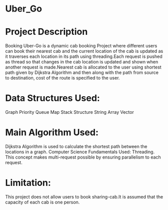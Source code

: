 # Uber_Go
# Project Description
Booking Uber-Go is a dynamic cab booking Project where different users can book their
nearest cab and the current location of the cab is updated as it traverses each location in its
path using threading.Each request is pushed as thread so that changes in the cab location is
updated and shown when another request is made.Nearest cab is allocated to the user using
shortest path given by Dijkstra Algorithm and then along with the path from source to
destination, cost of the route is specified to the user.

# Data Structures Used:
Graph
Priority Queue
Map
Stack
Structure
String
Array
Vector

# Main Algorithm Used:
Dijkstra Algorithm is used to calculate the shortest path between the locations in a graph.
Computer Science Fundamentals Used:
Threading. This concept makes multi-request possible by ensuring parallelism to each
request.

# Limitation:
This project does not allow users to book sharing-cab.It is assumed that the capacity of each
cab is one person.
